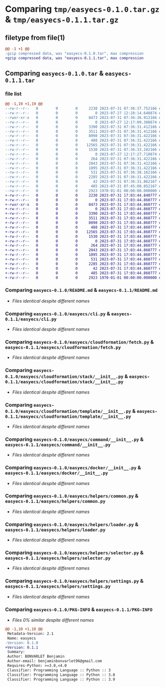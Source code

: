 # Comparing `tmp/easyecs-0.1.0.tar.gz` & `tmp/easyecs-0.1.1.tar.gz`

## filetype from file(1)

```diff
@@ -1 +1 @@
-gzip compressed data, was "easyecs-0.1.0.tar", max compression
+gzip compressed data, was "easyecs-0.1.1.tar", max compression
```

## Comparing `easyecs-0.1.0.tar` & `easyecs-0.1.1.tar`

### file list

```diff
@@ -1,19 +1,19 @@
--rw-r--r--   0        0        0     2230 2023-07-31 07:36:37.752166 easyecs-0.1.0/README.md
--rw-r--r--   0        0        0        0 2023-07-27 12:28:14.648874 easyecs-0.1.0/easyecs/__init__.py
--rwxr-xr-x   0        0        0     8473 2023-07-31 07:36:36.912166 easyecs-0.1.0/easyecs/cli.py
--rw-r--r--   0        0        0        0 2023-07-27 12:17:09.308874 easyecs-0.1.0/easyecs/cloudformation/__init__.py
--rw-r--r--   0        0        0     3390 2023-07-31 07:36:31.412166 easyecs-0.1.0/easyecs/cloudformation/fetch.py
--rw-r--r--   0        0        0     3511 2023-07-31 07:36:31.412166 easyecs-0.1.0/easyecs/cloudformation/stack/__init__.py
--rw-r--r--   0        0        0     8098 2023-07-31 07:36:31.422166 easyecs-0.1.0/easyecs/cloudformation/template/__init__.py
--rw-r--r--   0        0        0      488 2023-07-31 07:36:31.422166 easyecs-0.1.0/easyecs/cloudformation/template/verify.py
--rw-r--r--   0        0        0    12565 2023-07-31 07:36:31.422166 easyecs-0.1.0/easyecs/command/__init__.py
--rw-r--r--   0        0        0     1530 2023-07-31 07:36:33.182166 easyecs-0.1.0/easyecs/docker/__init__.py
--rw-r--r--   0        0        0        0 2023-07-27 12:17:27.718874 easyecs-0.1.0/easyecs/helpers/__init__.py
--rw-r--r--   0        0        0      264 2023-07-31 07:36:31.422166 easyecs-0.1.0/easyecs/helpers/color.py
--rw-r--r--   0        0        0     2043 2023-07-31 07:36:31.422166 easyecs-0.1.0/easyecs/helpers/common.py
--rw-r--r--   0        0        0     1895 2023-07-31 07:36:31.422166 easyecs-0.1.0/easyecs/helpers/loader.py
--rw-r--r--   0        0        0      531 2023-07-31 07:36:38.162166 easyecs-0.1.0/easyecs/helpers/selector.py
--rw-r--r--   0        0        0     2285 2023-07-31 07:36:31.422166 easyecs-0.1.0/easyecs/helpers/settings.py
--rw-r--r--   0        0        0       42 2023-07-31 07:36:31.862167 easyecs-0.1.0/easyecs/helpers/signal.py
--rw-r--r--   0        0        0      485 2023-07-31 07:45:08.852167 easyecs-0.1.0/pyproject.toml
--rw-r--r--   0        0        0     2923 1970-01-01 00:00:00.000000 easyecs-0.1.0/PKG-INFO
+-rw-r--r--   0        0        0     2230 2023-07-31 17:03:44.840777 easyecs-0.1.1/README.md
+-rw-r--r--   0        0        0        0 2023-07-31 17:03:44.860777 easyecs-0.1.1/easyecs/__init__.py
+-rwxr-xr-x   0        0        0     8473 2023-07-31 17:03:44.860777 easyecs-0.1.1/easyecs/cli.py
+-rw-r--r--   0        0        0        0 2023-07-31 17:03:44.860777 easyecs-0.1.1/easyecs/cloudformation/__init__.py
+-rw-r--r--   0        0        0     3390 2023-07-31 17:03:44.860777 easyecs-0.1.1/easyecs/cloudformation/fetch.py
+-rw-r--r--   0        0        0     3511 2023-07-31 17:03:44.860777 easyecs-0.1.1/easyecs/cloudformation/stack/__init__.py
+-rw-r--r--   0        0        0     8098 2023-07-31 17:03:44.860777 easyecs-0.1.1/easyecs/cloudformation/template/__init__.py
+-rw-r--r--   0        0        0      488 2023-07-31 17:03:44.860777 easyecs-0.1.1/easyecs/cloudformation/template/verify.py
+-rw-r--r--   0        0        0    12565 2023-07-31 17:03:44.860777 easyecs-0.1.1/easyecs/command/__init__.py
+-rw-r--r--   0        0        0     1530 2023-07-31 17:03:44.860777 easyecs-0.1.1/easyecs/docker/__init__.py
+-rw-r--r--   0        0        0        0 2023-07-31 17:03:44.860777 easyecs-0.1.1/easyecs/helpers/__init__.py
+-rw-r--r--   0        0        0      264 2023-07-31 17:03:44.860777 easyecs-0.1.1/easyecs/helpers/color.py
+-rw-r--r--   0        0        0     2043 2023-07-31 17:03:44.860777 easyecs-0.1.1/easyecs/helpers/common.py
+-rw-r--r--   0        0        0     1895 2023-07-31 17:03:44.860777 easyecs-0.1.1/easyecs/helpers/loader.py
+-rw-r--r--   0        0        0      531 2023-07-31 17:03:44.860777 easyecs-0.1.1/easyecs/helpers/selector.py
+-rw-r--r--   0        0        0     2285 2023-07-31 17:03:44.860777 easyecs-0.1.1/easyecs/helpers/settings.py
+-rw-r--r--   0        0        0       42 2023-07-31 17:03:44.860777 easyecs-0.1.1/easyecs/helpers/signal.py
+-rw-r--r--   0        0        0      485 2023-07-31 17:03:44.860777 easyecs-0.1.1/pyproject.toml
+-rw-r--r--   0        0        0     2923 1970-01-01 00:00:00.000000 easyecs-0.1.1/PKG-INFO
```

### Comparing `easyecs-0.1.0/README.md` & `easyecs-0.1.1/README.md`

 * *Files identical despite different names*

### Comparing `easyecs-0.1.0/easyecs/cli.py` & `easyecs-0.1.1/easyecs/cli.py`

 * *Files identical despite different names*

### Comparing `easyecs-0.1.0/easyecs/cloudformation/fetch.py` & `easyecs-0.1.1/easyecs/cloudformation/fetch.py`

 * *Files identical despite different names*

### Comparing `easyecs-0.1.0/easyecs/cloudformation/stack/__init__.py` & `easyecs-0.1.1/easyecs/cloudformation/stack/__init__.py`

 * *Files identical despite different names*

### Comparing `easyecs-0.1.0/easyecs/cloudformation/template/__init__.py` & `easyecs-0.1.1/easyecs/cloudformation/template/__init__.py`

 * *Files identical despite different names*

### Comparing `easyecs-0.1.0/easyecs/command/__init__.py` & `easyecs-0.1.1/easyecs/command/__init__.py`

 * *Files identical despite different names*

### Comparing `easyecs-0.1.0/easyecs/docker/__init__.py` & `easyecs-0.1.1/easyecs/docker/__init__.py`

 * *Files identical despite different names*

### Comparing `easyecs-0.1.0/easyecs/helpers/common.py` & `easyecs-0.1.1/easyecs/helpers/common.py`

 * *Files identical despite different names*

### Comparing `easyecs-0.1.0/easyecs/helpers/loader.py` & `easyecs-0.1.1/easyecs/helpers/loader.py`

 * *Files identical despite different names*

### Comparing `easyecs-0.1.0/easyecs/helpers/selector.py` & `easyecs-0.1.1/easyecs/helpers/selector.py`

 * *Files identical despite different names*

### Comparing `easyecs-0.1.0/easyecs/helpers/settings.py` & `easyecs-0.1.1/easyecs/helpers/settings.py`

 * *Files identical despite different names*

### Comparing `easyecs-0.1.0/PKG-INFO` & `easyecs-0.1.1/PKG-INFO`

 * *Files 0% similar despite different names*

```diff
@@ -1,10 +1,10 @@
 Metadata-Version: 2.1
 Name: easyecs
-Version: 0.1.0
+Version: 0.1.1
 Summary: 
 Author: BONVARLET Benjamin
 Author-email: benjaminbonvarlet96@gmail.com
 Requires-Python: >=3.8,<4.0
 Classifier: Programming Language :: Python :: 3
 Classifier: Programming Language :: Python :: 3.8
 Classifier: Programming Language :: Python :: 3.9
```


